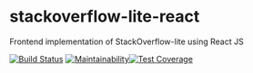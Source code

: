# stackoverflow-lite-react

Frontend implementation of StackOverflow-lite using React JS

[![Build Status](https://travis-ci.org/anasey01/stackoverflow-lite-react.svg?branch=develop)](https://travis-ci.org/anasey01/stackoverflow-lit-react) [![Maintainability](https://api.codeclimate.com/v1/badges/3619fbc74745b2abac98/maintainability)](https://codeclimate.com/github/anasey01/stackoverflow-lite-react/maintainability)[![Test Coverage](https://api.codeclimate.com/v1/badges/3619fbc74745b2abac98/test_coverage)](https://codeclimate.com/github/anasey01/stackoverflow-lite-react/test_coverage)



